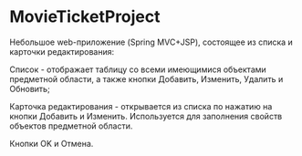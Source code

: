 # MovieTicketProject
Hебольшое web-приложение (Spring MVC+JSP), состоящее из списка и карточки редактирования:

Список - отображает таблицу со всеми имеющимися объектами предметной области, а также кнопки Добавить, Изменить, Удалить и Обновить;

Карточка редактирования - открывается из списка по нажатию на кнопки Добавить и Изменить. Используется для заполнения свойств объектов предметной области.

Кнопки OK и Отмена.

